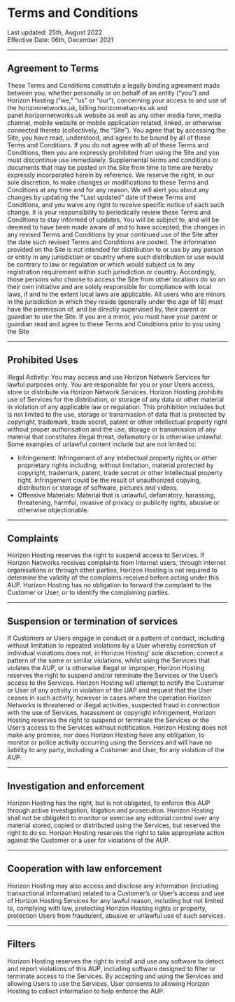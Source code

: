 # Terms and Conditions

Last updated: 25th, August 2022 <br/>
Effective Date: 06th, December 2021

---

## Agreement to Terms

These Terms and Conditions constitute a legally binding agreement made between you,
whether personally or on behalf of an entity (“you”) and Horizon Hosting (“we,” “us” or
“our”), concerning your access to and use of the horizonnetworks.uk,
billing.horizonnetworks.uk and panel.horizonnetworks.uk website as well as any other
media form, media channel, mobile website or mobile application related, linked, or
otherwise connected thereto (collectively, the “Site”).
You agree that by accessing the Site, you have read, understood, and agree to be
bound by all of these Terms and Conditions. If you do not agree with all of these Terms
and Conditions, then you are expressly prohibited from using the Site and you must
discontinue use immediately.
Supplemental terms and conditions or documents that may be posted on the Site from
time to time are hereby expressly incorporated herein by reference. We reserve the
right, in our sole discretion, to make changes or modifications to these Terms and
Conditions at any time and for any reason.
We will alert you about any changes by updating the “Last updated” date of these Terms
and Conditions, and you waive any right to receive specific notice of each such change.
It is your responsibility to periodically review these Terms and Conditions to stay
informed of updates. You will be subject to, and will be deemed to have been made
aware of and to have accepted, the changes in any revised Terms and Conditions by
your continued use of the Site after the date such revised Terms and Conditions are
posted.
The information provided on the Site is not intended for distribution to or use by any
person or entity in any jurisdiction or country where such distribution or use would be
contrary to law or regulation or which would subject us to any registration requirement
within such jurisdiction or country.
Accordingly, those persons who choose to access the Site from other locations do so on
their own initiative and are solely responsible for compliance with local laws, if and to
the extent local laws are applicable.
All users who are minors in the jurisdiction in which they reside (generally under the age
of 18) must have the permission of, and be directly supervised by, their parent or
guardian to use the Site. If you are a minor, you must have your parent or guardian read
and agree to these Terms and Conditions prior to you using the Site

---

## Prohibited Uses

Illegal Activity: You may access and use Horizon Network Services for lawful
purposes only. You are responsible for you or your Users access, store or distribute
via Horizon Network Services. Horizon Hosting prohibits use of Services for the
distribution, or storage of any data or other material in violation of any applicable law
or regulation. This prohibition includes but is not limited to the use, storage or
transmission of data that is protected by copyright, trademark, trade secret, patent or
other intellectual property right without proper authorisation and the use, storage or
transmission of any material that constitutes illegal threat, defamatory or is otherwise
unlawful. Some examples of unlawful content include but are not limited to:
- Infringement: Infringement of any intellectual property rights or other
proprietary rights including, without limitation, material protected by copyright,
trademark, patent, trade secret or other intellectual property right.
Infringement could be the result of unauthorized copying, distribution or
storage of software, pictures and videos.
- Offensive Materials: Material that is unlawful, defamatory, harassing,
threatening, harmful, invasive of privacy or publicity rights, abusive or
otherwise objectionable.

---

## Complaints

Horizon Hosting reserves the right to suspend access to Services. If Horizon
Networks receives complaints from Internet users, through internet organisations or
through other parties, Horizon Hosting is not required to determine the validity of
the complaints received before acting under this AUP. Horizon Hosting has no
obligation to forward the complaint to the Customer or User, or to identify the
complaining parties.

---

## Suspension or termination of services

If Customers or Users engage in conduct or a pattern of conduct, including without
limitation to repeated violations by a User whereby correction of individual violations
does not, in Horizon Hosting’ sole discretion, correct a pattern of the same or
similar violations, whilst using the Services that violates the AUP, or is otherwise
illegal or improper, Horizon Hosting reserves the right to suspend and/or terminate
the Services or the User’s access to the Services. Horizon Hosting will attempt to
notify the Customer or User of any activity in violation of the UAP and request that
the User ceases in such activity, however in cases where the operation Horizon
Networks is threatened or illegal activities, suspected fraud in connection with the
use of Services, harassment or copyright infringement, Horizon Hosting reserves
the right to suspend or terminate the Services or the User’s access to the Services
without notification.
Horizon Hosting does not make any promise, nor does Horizon Hosting have any
obligation, to monitor or police activity occurring using the Services and will have no
liability to any party, including a Customer and User, for any violation of the AUP.

---

## Investigation and enforcement

Horizon Hosting has the right, but is not obligated, to enforce this AUP through
active investigation, litigation and prosecution. Horizon Hosting shall not be
obligated to monitor or exercise any editorial control over any material stored, copied
or distributed using the Services, but reserved the right to do so. Horizon Hosting
reserves the right to take appropriate action against the Customer or a user for
violations of the AUP.

---

## Cooperation with law enforcement

Horizon Hosting may also access and disclose any information (including
transactional information) related to a Customer’s or User’s access and use of
Horizon Hosting Services for any lawful reason, including but not limited to,
complying with law, protecting Horizon Hosting rights or property, protection Users
from fraudulent, abusive or unlawful use of such services.

---

## Filters

Horizon Hosting reserves the right to install and use any software to detect and
report violations of this AUP, including software designed to filter or terminate access
to the Services. By accepting and using the Services and allowing Users to use the
Services, User consents to allowing Horizon Hosting to collect information to help
enforce the AUP.